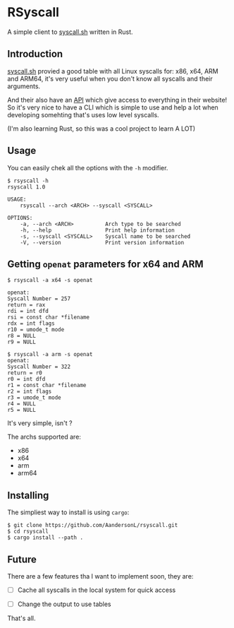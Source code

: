 # RSyscall

A simple client to [syscall.sh](https://syscall.sh) written in Rust.


## Introduction

[syscall.sh](https://syscall.sh) provied a good table with all Linux syscalls for: x86, x64, ARM and ARM64, it's very useful when you don't know all syscalls and their arguments.

And their also have an [API](https://api.syscall.sh) which give access to everything in their website! So it's very nice to have a CLI which is simple to use and help a lot when developing somehting that's uses low level syscalls.

(I'm also learning Rust, so this was a cool project to learn A LOT)


## Usage

You can easily chek all the options with the `-h` modifier.

```
$ rsyscall -h                                   
rsyscall 1.0

USAGE:
    rsyscall --arch <ARCH> --syscall <SYSCALL>

OPTIONS:
    -a, --arch <ARCH>          Arch type to be searched
    -h, --help                 Print help information
    -s, --syscall <SYSCALL>    Syscall name to be searched
    -V, --version              Print version information
```

## Getting `openat` parameters for x64 and ARM

```
$ rsyscall -a x64 -s openat

openat:
Syscall Number = 257
return = rax
rdi = int dfd
rsi = const char *filename
rdx = int flags
r10 = umode_t mode
r8 = NULL
r9 = NULL

$ rsyscall -a arm -s openat
openat:
Syscall Number = 322
return = r0
r0 = int dfd
r1 = const char *filename
r2 = int flags
r3 = umode_t mode
r4 = NULL
r5 = NULL
```

It's very simple, isn't ?

The archs supported are:

* x86
* x64
* arm
* arm64

## Installing


The simpliest way to install is using `cargo`:

```
$ git clone https://github.com/AandersonL/rsyscall.git
$ cd rsyscall
$ cargo install --path .
```


## Future

There are a few features tha I want to implement soon, they are:

- [ ] Cache all syscalls in the local system for quick access
- [ ] Change the output to use tables


That's all.






